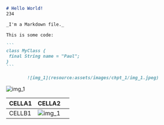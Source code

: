 ~~~markdown
# Hello World!
234

_I'm a Markdown file._

This is some code:

```
class MyClass {
 final String name = "Paul";
}
```

        ![img_1](resource:assets/images/chpt_1/img_1.jpeg)
~~~

![img_1](resource:assets/images/chpt_1/img_1.jpeg)

| CELLA1 | CELLA2                                             |      |
| ------ | -------------------------------------------------- | ---- |
| CELLB1 | ![img_1](resource:assets/images/chpt_1/img_1.jpeg) |      |

